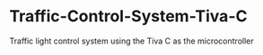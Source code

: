 # Traffic-Control-System-Tiva-C
Traffic light control system using the Tiva C as the microcontroller
